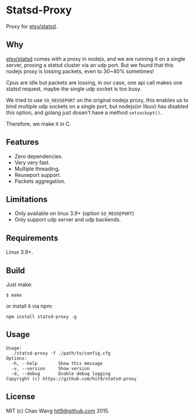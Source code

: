 Statsd-Proxy
============

Proxy for [etsy/statsd](https://github.com/etsy/statsd).

Why
---

[etsy/statsd](https://github.com/etsy/statsd) comes with a proxy in nodejs,
and we are running it on a single server, proxing a statsd cluster via an
udp port. But we found that this nodejs proxy is lossing packets, even to
30~40% sometimes!

Cpus are idle but packets are lossing, in our case, one api call makes one
statsd request, maybe the single udp socket is too busy.

We tried to use `SO_REUSEPORT` on the original nodejs proxy, this enables
us to bind multiple udp sockets on a single port, but nodejs(or libuv) has
disabled this option, and golang just dosen't have a method `setsockopt()`.

Therefore, we make it in C.

Features
--------

* Zero dependencies.
* Very very fast.
* Multiple threading.
* Reuseport support.
* Packets aggregation.

Limitations
-----------

* Only available on linux 3.9+ (option `SO_REUSEPORT`)
* Only support udp server and udp backends.

Requirements
-------------

Linux 3.9+.

Build
------

Just make:

    $ make

or install it via npm:

    npm install statsd-proxy -g

Usage
-----

    Usage:
      ./statsd-proxy -f ./path/to/config.cfg
    Options:
      -h, --help        Show this message
      -v, --version     Show version
      -d, --debug       Enable debug logging
    Copyright (c) https://github.com/hit9/statsd-proxy

License
-------

MIT (c) Chao Wang <hit9@github.com> 2015.
